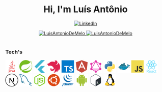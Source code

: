 <h1 align="center">Hi, I'm Luís Antônio</h1>
<p align="center">
  <a href="https://www.linkedin.com/in/luisantoniodemelo/">
  <img alt="LinkedIn" src="https://img.shields.io/badge/LinkedIN-Luis Antonio-blue?style=flat&logo=linkedin"></a>
</p>

<div align="center">
  <a href="https://github.com/LuisAntonioDeMelo">
  <img 
       src="https://github-readme-stats.vercel.app/api?username=LuisAntonioDeMelo&include_all_commits=true&count_private=true&theme=dark" 
       alt="LuisAntonioDeMelo" />
  <img 
       src="https://github-readme-stats.vercel.app/api/top-langs?username=LuisAntonioDeMelo&layout=compact&show_icons=true&locale=en&theme=dark"                              alt="LuisAntonioDeMelo" />
  </a>
</div>

<br/>
<h3 align="left">Tech's</h3>
<p align="left">
<img src="https://raw.githubusercontent.com/devicons/devicon/master/icons/java/java-plain-wordmark.svg" alt="java" width="40" height="40"/> 
<img src="https://raw.githubusercontent.com/devicons/devicon/master/icons/spring/spring-original.svg" alt="spring" width="40" height="40"/>
<img src="https://raw.githubusercontent.com/devicons/devicon/master/icons/flutter/flutter-plain.svg" alt="flutter" width="40" height="40"/> 
<img src="https://raw.githubusercontent.com/devicons/devicon/master/icons/nestjs/nestjs-plain.svg" alt="nestjs" width="40" height="40"/> </a>
<img src="https://raw.githubusercontent.com/devicons/devicon/master/icons/typescript/typescript-original.svg" alt="typescript" width="40" height="40"/> </a>
<img src="https://raw.githubusercontent.com/devicons/devicon/master/icons/angularjs/angularjs-plain.svg" alt="angular" width="40" height="40"/> </a>
<img src="https://raw.githubusercontent.com/devicons/devicon/master/icons/graphql/graphql-plain.svg" alt="graphql" width="40" height="40"/> </a>  
<img src="https://raw.githubusercontent.com/devicons/devicon/master/icons/python/python-original.svg" alt="python" width="40" height="40"/> 
<img src="https://raw.githubusercontent.com/devicons/devicon/master/icons/docker/docker-original.svg" alt="docker" width="40" height="40"/>
<img src="https://raw.githubusercontent.com/devicons/devicon/master/icons/javascript/javascript-original.svg" alt="express" width="40" height="40"/> 
<img src="https://raw.githubusercontent.com/devicons/devicon/master/icons/react/react-original-wordmark.svg" alt="express" width="40" height="40"/> 
<img src="https://raw.githubusercontent.com/devicons/devicon/master/icons/nextjs/nextjs-line.svg" alt="nextjs" width="40" height="40"/> 
<img src="https://raw.githubusercontent.com/devicons/devicon/master/icons/mysql/mysql-original.svg" alt="mysql" width="40" height="40"/> 
<img src="https://raw.githubusercontent.com/devicons/devicon/master/icons/nodejs/nodejs-original.svg" alt="nodejs" width="40" height="40"/> 
<img src="https://raw.githubusercontent.com/devicons/devicon/master/icons/ubuntu/ubuntu-plain.svg" alt="ubuntu" width="40" height="40"/>  
<img src="https://raw.githubusercontent.com/devicons/devicon/master/icons/jquery/jquery-plain-wordmark.svg" alt="bootstrap" width="40" height="40"/> 
<img src="https://raw.githubusercontent.com/devicons/devicon/master/icons/android/android-original.svg" alt="android" width="40" height="40"/>  
<img src="https://raw.githubusercontent.com/devicons/devicon/master/icons/bash/bash-original.svg" alt="bash" width="40" height="40"/> 
<img src="https://raw.githubusercontent.com/devicons/devicon/master/icons/linux/linux-original.svg" alt="linux" width="40" height="40"/> 
</p>


<!--[![trophy](https://github-profile-trophy.vercel.app/?username=LuisAntonioDeMelo)](https://github.com/LuisAntonioDeMelo/github-profile-trophy)-->

